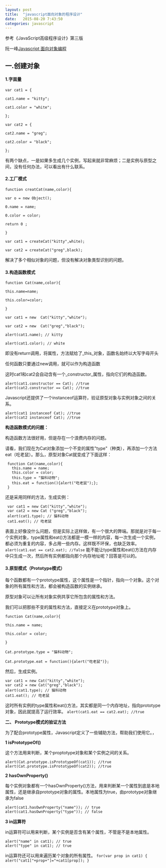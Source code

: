 ```yaml
---
layout: post
title:  "javascript面向对象的程序设计"
date:   2015-08-20 7:43:50
categories: javascript
---
```

参考《JavaScript高级程序设计》第三版

阮一峰[Javascript 面向对象编程](http://www.ruanyifeng.com/blog/2010/05/object-oriented_javascript_encapsulation.html)

## 一.创建对象

#### 1.字面量

```
var cat1 = {

cat1.name = "kitty";

cat1.color = "white";

};

var cat2 = {

cat2.name = "greg";

cat2.color = "black";

};
```

有两个缺点，一是如果多生成几个实例，写起来就非常麻烦；二是实例与原型之间，没有任何办法，可以看出有什么联系。

<!--more-->

#### 2.工厂模式

```
function creatCat(name,color){

var o = new Object();

0.name = name;

0.color = color;

return 0 ;

}

var cat1 = createCat("kitty",white);

var cat2 = createCat("greg",black);
```


解决了多个相似对象的问题，但没有解决对象类型识别的问题。

#### 3.构造函数模式

```
function Cat(name,color){

this.name=name;

this.color=color;

}

var cat1 = new  Cat("kitty","white");

var cat2 = new  Cat("greg","black");

alert(cat1.name); // kitty

alert(cat1.color); // white
```

即没有return调用，将属性，方法赋给了_this_对象，函数名始终以大写字母开头

任何函数只要通过new调用，就可以作为构造函数

这时cat1和cat2会自动含有一个_constructor_属性，指向它们的构造函数。

```
alert(cat1.constructor == Cat); //true
alert(cat2.constructor == Cat); //true
```

Javascript还提供了一个instanceof运算符，验证原型对象与实例对象之间的关系。

```
alert(cat1 instanceof Cat); //true
alert(cat2 instanceof Cat); //true
```

**构造函数模式的问题：**

构造函数方法很好用，但是存在一个浪费内存的问题。

请看，我们现在为Cat对象添加一个不变的属性"type"（种类），再添加一个方法eat（吃老鼠）。那么，原型对象Cat就变成了下面这样：

```
 function Cat(name,color){
   this.name = name;
   this.color = color;
   this.type = "猫科动物";
   this.eat = function(){alert("吃老鼠");};
 }
 ```

还是采用同样的方法，生成实例：

```
 var cat1 = new Cat("kitty","white");
 var cat2 = new Cat ("greg","black");
 alert(cat1.type); // 猫科动物
 cat1.eat(); // 吃老鼠
```

表面上好像没什么问题，但是实际上这样做，有一个很大的弊端。那就是对于每一个实例对象，type属性和eat()方法都是一模一样的内容，每一次生成一个实例，都必须为重复的内容，多占用一些内存。这样既不环保，也缺乏效率。
 `alert(cat1.eat == cat2.eat); //false`
能不能让type属性和eat()方法在内存中只生成一次，然后所有实例都指向那个内存地址呢？回答是可以的。

#### 3.原型模式（Prototype模式）

每个函数都有一个prototype属性，这个属性是一个指针，指向一个对象。这个对象的所有属性和方法，都会被构造函数的实例继承。

原型对象可以让所有对象实例共享它所包含的属性和方法。

我们可以把那些不变的属性和方法，直接定义在prototype对象上。

```
function Cat(name,color){

this.name = name;

this.color = color;

}

Cat.prototype.type = "猫科动物";

Cat.prototype.eat = function(){alert("吃老鼠")};
```

然后，生成实例。

```
var cat1 = new Cat("kitty","white");
var cat2 = new Cat("greg","black");
alert(cat1.type); // 猫科动物
cat1.eat(); // 吃老鼠
```

这时所有实例的type属性和eat()方法，其实都是同一个内存地址，指向prototype对象，因此就提高了运行效率。
`alert(cat1.eat == cat2.eat); //true`

**二、 Prototype模式的验证方法**

为了配合prototype属性，Javascript定义了一些辅助方法，帮助我们使用它。，

**1 isPrototypeOf()**

这个方法用来判断，某个proptotype对象和某个实例之间的关系。

```
alert(Cat.prototype.isPrototypeOf(cat1)); //true
alert(Cat.prototype.isPrototypeOf(cat2)); //true
```

**2 hasOwnProperty()**

每个实例对象都有一个hasOwnProperty()方法，用来判断某一个属性到底是本地属性，还是继承自prototype对象的属性。本地属性为true，由prototype对象继承为false

```
alert(cat1.hasOwnProperty("name")); // true
alert(cat1.hasOwnProperty("type")); // false
```

**3 in运算符**

in运算符可以用来判断，某个实例是否含有某个属性，不管是不是本地属性。

```
alert("name" in cat1); // true
alert("type" in cat1); // true
```

in运算符还可以用来遍历某个对象的所有属性。
`for(var prop in cat1) { alert("cat1["+prop+"]="+cat1[prop]); }`